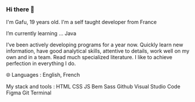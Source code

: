 ### Hi there 👋

I'm Gafu, 19 years old. I'm a self taught developer from France 

I’m currently learning ... Java


I’ve been actively developing programs for a year now. Quickly learn new information, have good analytical skills, attentive to details, work well on my own and in a team. Read much specialized literature. I like to achieve perfection in everything I do.

🌐 Languages : English, French

My stack and tools :
HTML  CSS  JS  Bem  Sass  Github  Visual Studio Code  Figma  Git  Terminal 

<!--
**GafuGT/GafuGT** is a ✨ _special_ ✨ repository because its `README.md` (this file) appears on your GitHub profile.

Here are some ideas to get you started:

- 🔭 I’m currently working on ...
- 🌱 I’m currently learning ...
- 👯 I’m looking to collaborate on ...
- 🤔 I’m looking for help with ...
- 💬 Ask me about ...
- 📫 How to reach me: ...
- 😄 Pronouns: ...
- ⚡ Fun fact: ...
-->

